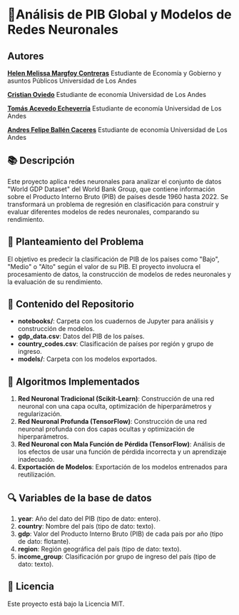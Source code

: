# 🧠**Análisis de PIB Global y Modelos de Redes Neuronales**

## Autores

[**Helen Melissa Margfoy Contreras**](https://www.linkedin.com/in/helenmargfoy/)
Estudiante de Economía y Gobierno y asuntos Públicos Universidad de Los Andes

[**Cristian Oviedo**](https://www.linkedin.com/in/cristian-oviedo-78362524b/)
Estudiante de economía Universidad de Los Andes

[**Tomás Acevedo Echeverría**](https://www.linkedin.com/in/tom%C3%A1s-acevedo-echeverr%C3%ADa-913a35212?trk=contact-info)
Estudiante de economía Universidad de Los Andes

[**Andres Felipe Ballén Caceres**](http://www.linkedin.com/in/andr%C3%A9s-ball%C3%A9n)
Estudiante de economía Universidad de Los Andes

## 📚 Descripción

Este proyecto aplica redes neuronales para analizar el conjunto de datos "World GDP Dataset" del World Bank Group, que contiene información sobre el Producto Interno Bruto (PIB) de países desde 1960 hasta 2022. Se transformará un problema de regresión en clasificación para construir y evaluar diferentes modelos de redes neuronales, comparando su rendimiento.

## 🎯 Planteamiento del Problema

El objetivo es predecir la clasificación de PIB de los países como "Bajo", "Medio" o "Alto" según el valor de su PIB. El proyecto involucra el procesamiento de datos, la construcción de modelos de redes neuronales y la evaluación de su rendimiento.

## 📂 Contenido del Repositorio

- **notebooks/**: Carpeta con los cuadernos de Jupyter para análisis y construcción de modelos.
- **gdp_data.csv**: Datos del PIB de los países.
- **country_codes.csv**: Clasificación de países por región y grupo de ingreso.
- **models/**: Carpeta con los modelos exportados.

## 🤖 Algoritmos Implementados

1. **Red Neuronal Tradicional (Scikit-Learn)**: Construcción de una red neuronal con una capa oculta, optimización de hiperparámetros y regularización.
2. **Red Neuronal Profunda (TensorFlow)**: Construcción de una red neuronal profunda con dos capas ocultas y optimización de hiperparámetros.
3. **Red Neuronal con Mala Función de Pérdida (TensorFlow)**: Análisis de los efectos de usar una función de pérdida incorrecta y un aprendizaje inadecuado.
4. **Exportación de Modelos**: Exportación de los modelos entrenados para reutilización.

## 🔍 Variables de la base de datos

1. **year**: Año del dato del PIB (tipo de dato: entero).
2. **country**: Nombre del país (tipo de dato: texto).
3. **gdp**: Valor del Producto Interno Bruto (PIB) de cada país por año (tipo de dato: flotante).
4. **region**: Región geográfica del país (tipo de dato: texto).
5. **income_group**: Clasificación por grupo de ingreso del país (tipo de dato: texto).

## 📄 Licencia

Este proyecto está bajo la Licencia MIT.

